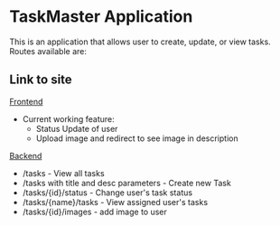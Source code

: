 # TaskMaster Application
This is an application that allows user to create, update, or view tasks. Routes available are:



## Link to site
[Frontend](http://taskmanagerfrontend.s3-website-us-west-2.amazonaws.com/)
* Current working feature: 
    * Status Update of user
    * Upload image and redirect to see image in description

[Backend](http://taskmanager.us-east-2.elasticbeanstalk.com)
* /tasks - View all tasks
* /tasks with title and desc parameters - Create new Task
* /tasks/{id}/status - Change user's task status
* /tasks/{name}/tasks - View assigned user's tasks
* /tasks/{id}/images - add image to user
